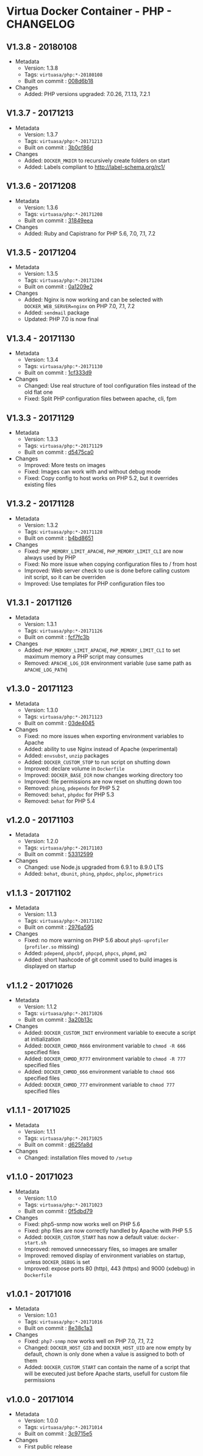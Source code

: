 # Virtua Docker Container - PHP - CHANGELOG

## V1.3.8 - 20180108

* Metadata
  * Version: 1.3.8
  * Tags: `virtuasa/php:*-20180108`
  * Built on commit : [008d6b18](https://gitlab.virtua.ch/docker/virtuasa-php/tree/008d6b1871f34ab120b77a7ced7c510e6649ca68)
* Changes
  * Added: PHP versions upgraded: 7.0.26, 7.1.13, 7.2.1

## V1.3.7 - 20171213

* Metadata
  * Version: 1.3.7
  * Tags: `virtuasa/php:*-20171213`
  * Built on commit : [3b0cf86d](https://gitlab.virtua.ch/docker/virtuasa-php/tree/3b0cf86d818126fc02e6223a4058cb6d75455c44)
* Changes
  * Added: `DOCKER_MKDIR` to recursively create folders on start
  * Added: Labels compliant to http://label-schema.org/rc1/

## V1.3.6 - 20171208

* Metadata
  * Version: 1.3.6
  * Tags: `virtuasa/php:*-20171208`
  * Built on commit : [31849eea](https://gitlab.virtua.ch/docker/virtuasa-php/tree/31849eea9a7a99633c3e8bd81a27e35d51a99d27)
* Changes
  * Added: Ruby and Capistrano for PHP 5.6, 7.0, 7.1, 7.2

## V1.3.5 - 20171204

* Metadata
  * Version: 1.3.5
  * Tags: `virtuasa/php:*-20171204`
  * Built on commit : [0a1209e2](https://gitlab.virtua.ch/docker/virtuasa-php/tree/0a1209e2890aa0229821babb381804d1ade98b83)
* Changes
  * Added: Nginx is now working and can be selected with `DOCKER_WEB_SERVER=nginx` on PHP 7.0, 7.1, 7.2
  * Added: `sendmail` package
  * Updated: PHP 7.0 is now final

## V1.3.4 - 20171130

* Metadata
  * Version: 1.3.4
  * Tags: `virtuasa/php:*-20171130`
  * Built on commit : [1cf333d9](https://gitlab.virtua.ch/docker/virtuasa-php/tree/1cf333d97a90cb9b25d939e6527be2f584dac89c)
* Changes
  * Changed: Use real structure of tool configuration files instead of the old flat one
  * Fixed: Split PHP configuration files between apache, cli, fpm

## V1.3.3 - 20171129

* Metadata
  * Version: 1.3.3
  * Tags: `virtuasa/php:*-20171129`
  * Built on commit : [d5475ca0](https://gitlab.virtua.ch/docker/virtuasa-php/tree/d5475ca00f9d7423c9373629b3e3f4ba52c7adcf)
* Changes
  * Improved: More tests on images
  * Fixed: Images can work with and without debug mode
  * Fixed: Copy config to host works on PHP 5.2, but it overrides existing files

## V1.3.2 - 20171128

* Metadata
  * Version: 1.3.2
  * Tags: `virtuasa/php:*-20171128`
  * Built on commit : [b4bd8651](https://gitlab.virtua.ch/docker/virtuasa-php/tree/b4bd86513ef741a1df537cecb7b2d654e6160fb5)
* Changes
  * Fixed: `PHP_MEMORY_LIMIT_APACHE`, `PHP_MEMORY_LIMIT_CLI` are now always used by PHP
  * Fixed: No more issue when copying configuration files to / from host
  * Improved: Web server check to use is done before calling custom init script, so it can be overriden
  * Improved: Use templates for PHP configuration files too

## V1.3.1 - 20171126

* Metadata
  * Version: 1.3.1
  * Tags: `virtuasa/php:*-20171126`
  * Built on commit : [fcf7fc3b](https://gitlab.virtua.ch/docker/virtuasa-php/tree/fcf7fc3b45bdeabe3b217013128f52eb1becb87c)
* Changes
  * Added: `PHP_MEMORY_LIMIT_APACHE`, `PHP_MEMORY_LIMIT_CLI` to set maximum memory a PHP script may consumes
  * Removed: `APACHE_LOG_DIR` environment variable (use same path as `APACHE_LOG_PATH`)

## v1.3.0 - 20171123

* Metadata
  * Version: 1.3.0
  * Tags: `virtuasa/php:*-20171123`
  * Built on commit : [03de4045](https://gitlab.virtua.ch/docker/virtuasa-php/tree/03de4045f49660e279bed14a26b42ed946767e26)
* Changes
  * Fixed: no more issues when exporting environment variables to Apache
  * Added: ability to use Nginx instead of Apache (experimental)
  * Added: `envsubst`, `unzip` packages
  * Added: `DOCKER_CUSTOM_STOP` to run script on shutting down
  * Improved: declare volume in `Dockerfile`
  * Improved: `DOCKER_BASE_DIR` now changes working directory too
  * Improved: file permissions are now reset on shutting down too
  * Removed: `phing`, `pdepends` for PHP 5.2
  * Removed: `behat`, `phpdoc` for PHP 5.3
  * Removed: `behat` for PHP 5.4

## v1.2.0 - 20171103

* Metadata
  * Version: 1.2.0
  * Tags: `virtuasa/php:*-20171103`
  * Built on commit : [53312599](https://gitlab.virtua.ch/docker/virtuasa-php/tree/53312599c2af78cacedff62564ca58ea261b2fd6)
* Changes
  * Changed: use Node.js upgraded from 6.9.1 to 8.9.0 LTS
  * Added: `behat`, `dbunit`, `phing`, `phpdoc`, `phploc`, `phpmetrics`

## v1.1.3 - 20171102

* Metadata
  * Version: 1.1.3
  * Tags: `virtuasa/php:*-20171102`
  * Built on commit : [2976a595](https://gitlab.virtua.ch/docker/virtuasa-php/tree/2976a59513035a3dcdd69f8afa531d692800a5cc)
* Changes
  * Fixed: no more warning on PHP 5.6 about `php5-uprofiler` (`profiler.so` missing)
  * Added: `pdepend`, `phpcbf`, `phpcpd`, `phpcs`, `phpmd`, `pm2`
  * Added: short hashcode of git commit used to build images is displayed on startup

## v1.1.2 - 20171026

* Metadata
  * Version: 1.1.2
  * Tags: `virtuasa/php:*-20171026`
  * Built on commit : [3a20b13c](https://gitlab.virtua.ch/docker/virtuasa-php/tree/3a20b13cb4e128189e8e73e6f01bfc707d210de9)
* Changes
  * Added: `DOCKER_CUSTOM_INIT` environment variable to execute a script at initialization
  * Added: `DOCKER_CHMOD_R666` environment variable to `chmod -R 666` specified files
  * Added: `DOCKER_CHMOD_R777` environment variable to `chmod -R 777` specified files
  * Added: `DOCKER_CHMOD_666` environment variable to `chmod 666` specified files
  * Added: `DOCKER_CHMOD_777` environment variable to `chmod 777` specified files

## v1.1.1 - 20171025

* Metadata
  * Version: 1.1.1
  * Tags: `virtuasa/php:*-20171025`
  * Built on commit : [d625fa8d](https://gitlab.virtua.ch/docker/virtuasa-php/tree/d625fa8d3e671dc8a0dc83f26cbd238d50f2f05b)
* Changes
  * Changed: installation files moved to `/setup`

## v1.1.0 - 20171023

* Metadata
  * Version: 1.1.0
  * Tags: `virtuasa/php:*-20171023`
  * Built on commit : [0f5dbd79](https://gitlab.virtua.ch/docker/virtuasa-php/tree/0f5dbd79051c4f7af3c990c91f947c2fe53b6e38)
* Changes
  * Fixed: php5-snmp now works well on PHP 5.6
  * Fixed: php files are now correctly handled by Apache with PHP 5.5
  * Added: `DOCKER_CUSTOM_START` has now a default value: `docker-start.sh`
  * Improved: removed unnecessary files, so images are smaller
  * Improved: removed display of environment variables on startup, unless `DOCKER_DEBUG` is set
  * Improved: expose ports 80 (http), 443 (https) and 9000 (xdebug) in `Dockerfile`

## v1.0.1 - 20171016

* Metadata
  * Version: 1.0.1
  * Tags: `virtuasa/php:*-20171016`
  * Built on commit : [8e38c1a3](https://gitlab.virtua.ch/docker/virtuasa-php/tree/8e38c1a37667c1ffd3e22eb4da591bc80fc64a01)
* Changes
  * Fixed: `php7-snmp` now works well on PHP 7.0, 7.1, 7.2
  * Changed: `DOCKER_HOST_GID` and `DOCKER_HOST_UID` are now empty by default, chown is only done when a value is assigned to both of them
  * Added: `DOCKER_CUSTOM_START` can contain the name of a script that will be executed just before Apache starts, usefull for custom file permissions

## v1.0.0 - 20171014

* Metadata
  * Version: 1.0.0
  * Tags: `virtuasa/php:*-20171014`
  * Built on commit : [3c9715e5](https://gitlab.virtua.ch/docker/virtuasa-php/tree/3c9715e56bb76e72c71c8cd435208626e1862e92)
* Changes
  * First public release